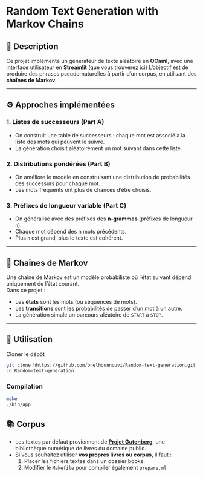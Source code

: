 # Random Text Generation with Markov Chains

## 📖 Description
Ce projet implémente un générateur de texte aléatoire en **OCaml**, avec une interface utilisateur en **Streamlit** 
(que vous trouverez [ici](https://random-text-generation.streamlit.app/))
L’objectif est de produire des phrases pseudo‑naturelles à partir d’un corpus, en utilisant des **chaînes de Markov**.

---

## ⚙️ Approches implémentées

### 1. Listes de successeurs (Part A)
- On construit une table de successeurs : chaque mot est associé à la liste des mots qui peuvent le suivre.
- La génération choisit aléatoirement un mot suivant dans cette liste.

### 2. Distributions pondérées (Part B)
- On améliore le modèle en construisant une distribution de probabilités des successurs pour chaque mot.
- Les mots fréquents ont plus de chances d’être choisis.

### 3. Préfixes de longueur variable (Part C)
- On généralise avec des préfixes des **n‑grammes** (préfixes de longueur `n`).
- Chaque mot dépend des n mots précédents.
- Plus `n` est grand, plus le texte est cohérent.

---

## 🧠 Chaînes de Markov
Une chaîne de Markov est un modèle probabiliste où l’état suivant dépend uniquement de l’état courant.  
Dans ce projet :
- Les **états** sont les mots (ou séquences de mots).
- Les **transitions** sont les probabilités de passer d’un mot à un autre.
- La génération simule un parcours aléatoire de `START` à `STOP`.

---

## 🚀 Utilisation

Cloner le dépôt
```bash
git clone hhttps://github.com/onelhounnouvi/Random-text-generation.git
cd Random-text-generation
```

### Compilation
```bash
make
./bin/app
```

## 📚 Corpus
- Les textes par défaut proviennent de **[Projet Gutenberg](https://www.gutenberg.org/)**, une bibliothèque numérique de livres du domaine public.  
- Si vous souhaitez utiliser **vos propres livres ou corpus**, il faut :
  1. Placer les fichiers textes dans un dossier books.
  2. Modifier le `Makefile` pour compiler également `prepare.ml`
